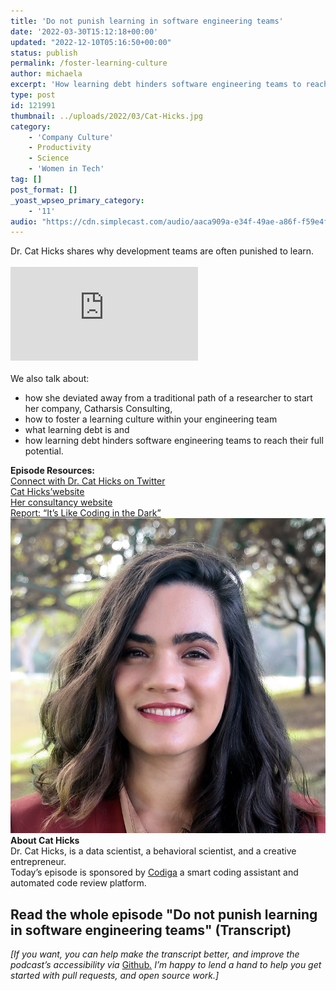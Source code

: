 ```yaml
---
title: 'Do not punish learning in software engineering teams'
date: '2022-03-30T15:12:18+00:00'
updated: "2022-12-10T05:16:50+00:00"
status: publish
permalink: /foster-learning-culture
author: michaela
excerpt: 'How learning debt hinders software engineering teams to reach their full potential.'
type: post
id: 121991
thumbnail: ../uploads/2022/03/Cat-Hicks.jpg
category:
    - 'Company Culture'
    - Productivity
    - Science
    - 'Women in Tech'
tag: []
post_format: []
_yoast_wpseo_primary_category:
    - '11'
audio: "https://cdn.simplecast.com/audio/aaca909a-e34f-49ae-a86f-f59e4fa807f0/episodes/f53e2b81-a8e4-4230-b184-9aff2d327021/audio/ba2d09df-7c53-4505-bd63-1190b11fa612/default_tc.mp3"
---
```


<div class="episode-about">
Dr. Cat Hicks shares why development teams are often punished to learn.
<br/> <br/>
<div class="video-container">
<iframe class="video" src="https://www.youtube-nocookie.com/embed/PPGtr0Xh4lI" title="YouTube video player" rel=0"  frameborder="0" allowfullscreen="allowfullscreen allow="accelerometer; autoplay; clipboard-write; encrypted-media; gyroscope; picture-in-picture" allowfullscreen></iframe>
<div/> <br/>We also talk about:
<ul>
<li> how she deviated away from a traditional path of a researcher to start her company, Catharsis Consulting,</li>
<li> how to foster a learning culture within your engineering team</li>
<li> what learning debt is and</li>
<li> how learning debt hinders software engineering teams to reach their full potential.</li>
</ul>
</div>
<div class=" episode-links">
<b>Episode Resources:</b><br/>
<a href="https://twitter.com/grimalkina">Connect with Dr. Cat Hicks on Twitter</a><br/>
<a href="https://www.drcathicks.com/">Cat Hicks’website</a><br/>
<a href="https://www.catharsisinsight.com/">Her consultancy website</a><br/>
<a href="https://www.catharsisinsight.com/reports">Report: “It’s Like Coding in the Dark”</a><br/>
</div>

<div class="row pt-2 align-items-center">
<div class="col-4 guest-picture">
<img src="../uploads/2022/03/Cat-Hicks.jpg" alt="Picture of Cat Hicks"/>
</div>
<div class="col-8 guest-about">
<b>About Cat Hicks</b><br/>
Dr. Cat Hicks, is a data scientist, a behavioral scientist, and a creative entrepreneur.
</div>
</div>

<div class="sponsorship">
Today’s episode is sponsored by <a href="https://www.codiga.io/?utm_source=podcast&utm_medium=social&utm_campaign=se_unlocked"><u>Codiga</u></a> a smart coding assistant and automated code review platform.
</div> 

## Read the whole episode "Do not punish learning in software engineering teams" (Transcript)

_\[If you want, you can help make the transcript better, and improve the podcast’s accessibility via_ [Github](https://github.com/mgreiler/se-unlocked/tree/master/Transcripts)_[.](https://github.com/mgreiler/se-unlocked/tree/master/Transcripts) I’m happy to lend a hand to help you get started with pull requests, and open source work.\]_

